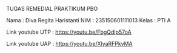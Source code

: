 TUGAS REMEDIAL PRAKTIKUM PBO

Nama : Diva Regita Haristanti
NIM : 235150601111013
Kelas : PTI A

Link youtube UTP : 
https://youtu.be/FbgQdIp57oA

Link youtube UAP :
https://youtu.be/XlyaRFPkvMA
